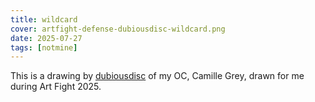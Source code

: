 ```yaml
---
title: wildcard
cover: artfight-defense-dubiousdisc-wildcard.png
date: 2025-07-27
tags: [notmine]
---
```

This is a drawing by <a href="https://artfight.net/~dubiousdisc">dubiousdisc</a> of my OC, Camille Grey, drawn for me during Art Fight 2025.